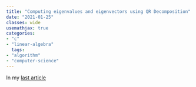 ```yaml
---
title: "Computing eigenvalues and eigenvectors using QR Decomposition"
date: "2021-01-25"
classes: wide
usemathjax: true
categories:
- "c"
- "linear-algebra"
  tags:
- "algorithm"
- "computer-science"
---
```


In my [last article](/2021/01/20/eigenvalues-and-eigenvectors-explained)